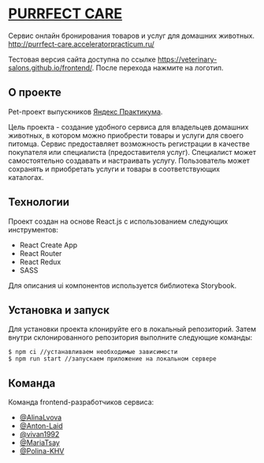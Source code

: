 # [PURRFECT CARE](http://purrfect-care.acceleratorpracticum.ru/)

Сервис онлайн бронирования товаров и услуг для домашних животных. http://purrfect-care.acceleratorpracticum.ru/

Тестовая версия сайта доступна по ссылке https://veterinary-salons.github.io/frontend/. После перехода нажмите на логотип. 

## О проекте

Pet-проект выпускников [Яндекс Практикума](https://practicum.yandex.ru/). 

Цель проекта - создание удобного сервиса для владельцев домашних животных, в котором можно приобрести товары и услуги для своего питомца. Сервис предоставляет возможность регистрации в качестве покупателя или специалиста (предоставителя услуг). Специалист может самостоятельно создавать и настраивать услугу. Пользователь может сохранять и приобретать услуги и товары в соответствующих каталогах.

## Технологии

Проект создан на основе React.js с использованием следующих инструментов:
* React Create App
* React Router
* React Redux
* SASS

Для описания ui компонентов используется библиотека Storybook.

## Установка и запуск

Для установки проекта клонируйте его в локальный репозиторий. Затем внутри склонированного репозитория выполните следующие команды:

```
$ npm ci //устанавливаем необходимые зависимости
$ npm run start //запускаем приложение на локальном сервере
```

## Команда

Команда frontend-разработчиков сервиса:
* [@AlinaLvova](https://github.com/AlinaLvova)
* [@Anton-Laid](https://github.com/Anton-Laid)
* [@vivan1992](https://github.com/vivan1992)
* [@MariaTsay](https://github.com/MariaTsay)
* [@Polina-KHV](https://github.com/Polina-KHV)
